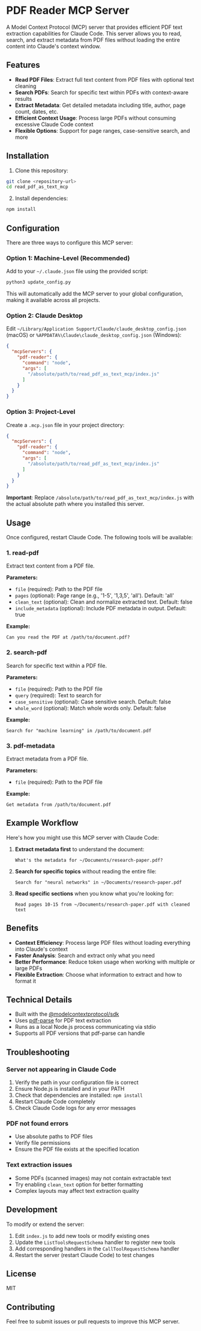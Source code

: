 # PDF Reader MCP Server

A Model Context Protocol (MCP) server that provides efficient PDF text extraction capabilities for Claude Code. This server allows you to read, search, and extract metadata from PDF files without loading the entire content into Claude's context window.

## Features

- **Read PDF Files**: Extract full text content from PDF files with optional text cleaning
- **Search PDFs**: Search for specific text within PDFs with context-aware results
- **Extract Metadata**: Get detailed metadata including title, author, page count, dates, etc.
- **Efficient Context Usage**: Process large PDFs without consuming excessive Claude Code context
- **Flexible Options**: Support for page ranges, case-sensitive search, and more

## Installation

1. Clone this repository:
```bash
git clone <repository-url>
cd read_pdf_as_text_mcp
```

2. Install dependencies:
```bash
npm install
```

## Configuration

There are three ways to configure this MCP server:

### Option 1: Machine-Level (Recommended)
Add to your `~/.claude.json` file using the provided script:

```bash
python3 update_config.py
```

This will automatically add the MCP server to your global configuration, making it available across all projects.

### Option 2: Claude Desktop
Edit `~/Library/Application Support/Claude/claude_desktop_config.json` (macOS) or `%APPDATA%\Claude\claude_desktop_config.json` (Windows):

```json
{
  "mcpServers": {
    "pdf-reader": {
      "command": "node",
      "args": [
        "/absolute/path/to/read_pdf_as_text_mcp/index.js"
      ]
    }
  }
}
```

### Option 3: Project-Level
Create a `.mcp.json` file in your project directory:

```json
{
  "mcpServers": {
    "pdf-reader": {
      "command": "node",
      "args": [
        "/absolute/path/to/read_pdf_as_text_mcp/index.js"
      ]
    }
  }
}
```

**Important**: Replace `/absolute/path/to/read_pdf_as_text_mcp/index.js` with the actual absolute path where you installed this server.

## Usage

Once configured, restart Claude Code. The following tools will be available:

### 1. read-pdf

Extract text content from a PDF file.

**Parameters:**
- `file` (required): Path to the PDF file
- `pages` (optional): Page range (e.g., '1-5', '1,3,5', 'all'). Default: 'all'
- `clean_text` (optional): Clean and normalize extracted text. Default: false
- `include_metadata` (optional): Include PDF metadata in output. Default: true

**Example:**
```
Can you read the PDF at /path/to/document.pdf?
```

### 2. search-pdf

Search for specific text within a PDF file.

**Parameters:**
- `file` (required): Path to the PDF file
- `query` (required): Text to search for
- `case_sensitive` (optional): Case sensitive search. Default: false
- `whole_word` (optional): Match whole words only. Default: false

**Example:**
```
Search for "machine learning" in /path/to/document.pdf
```

### 3. pdf-metadata

Extract metadata from a PDF file.

**Parameters:**
- `file` (required): Path to the PDF file

**Example:**
```
Get metadata from /path/to/document.pdf
```

## Example Workflow

Here's how you might use this MCP server with Claude Code:

1. **Extract metadata first** to understand the document:
   ```
   What's the metadata for ~/Documents/research-paper.pdf?
   ```

2. **Search for specific topics** without reading the entire file:
   ```
   Search for "neural networks" in ~/Documents/research-paper.pdf
   ```

3. **Read specific sections** when you know what you're looking for:
   ```
   Read pages 10-15 from ~/Documents/research-paper.pdf with cleaned text
   ```

## Benefits

- **Context Efficiency**: Process large PDF files without loading everything into Claude's context
- **Faster Analysis**: Search and extract only what you need
- **Better Performance**: Reduce token usage when working with multiple or large PDFs
- **Flexible Extraction**: Choose what information to extract and how to format it

## Technical Details

- Built with the [@modelcontextprotocol/sdk](https://www.npmjs.com/package/@modelcontextprotocol/sdk)
- Uses [pdf-parse](https://www.npmjs.com/package/pdf-parse) for PDF text extraction
- Runs as a local Node.js process communicating via stdio
- Supports all PDF versions that pdf-parse can handle

## Troubleshooting

### Server not appearing in Claude Code

1. Verify the path in your configuration file is correct
2. Ensure Node.js is installed and in your PATH
3. Check that dependencies are installed: `npm install`
4. Restart Claude Code completely
5. Check Claude Code logs for any error messages

### PDF not found errors

- Use absolute paths to PDF files
- Verify file permissions
- Ensure the PDF file exists at the specified location

### Text extraction issues

- Some PDFs (scanned images) may not contain extractable text
- Try enabling `clean_text` option for better formatting
- Complex layouts may affect text extraction quality

## Development

To modify or extend the server:

1. Edit `index.js` to add new tools or modify existing ones
2. Update the `ListToolsRequestSchema` handler to register new tools
3. Add corresponding handlers in the `CallToolRequestSchema` handler
4. Restart the server (restart Claude Code) to test changes

## License

MIT

## Contributing

Feel free to submit issues or pull requests to improve this MCP server.
